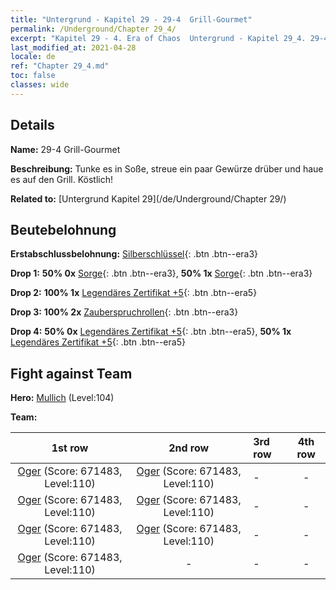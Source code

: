 ```yaml
---
title: "Untergrund - Kapitel 29 - 29-4  Grill-Gourmet"
permalink: /Underground/Chapter 29_4/
excerpt: "Kapitel 29 - 4. Era of Chaos  Untergrund - Kapitel 29_4. 29-4  Grill-Gourmet"
last_modified_at: 2021-04-28
locale: de
ref: "Chapter 29_4.md"
toc: false
classes: wide
---
```


## Details

 **Name:** 29-4  Grill-Gourmet

 **Beschreibung:**       Tunke es in Soße, streue ein paar Gewürze drüber und haue es auf den Grill. Köstlich!

 **Related to:** [Untergrund Kapitel 29](/de/Underground/Chapter 29/)

## Beutebelohnung

 **Erstabschlussbelohnung:** [Silberschlüssel](/ItemsDE/con_693/){: .btn .btn--era3}

 **Drop 1:** **50% 0x** [Sorge](/ItemsDE/her_458/){: .btn .btn--era3}, **50% 1x** [Sorge](/ItemsDE/her_458/){: .btn .btn--era3}

 **Drop 2:** **100% 1x** [Legendäres Zertifikat +5](/ItemsDE/mat_102/){: .btn .btn--era5}

 **Drop 3:** **100% 2x** [Zauberspruchrollen](/ItemsDE/con_694/){: .btn .btn--era3}

 **Drop 4:** **50% 0x** [Legendäres Zertifikat +5](/ItemsDE/mat_102/){: .btn .btn--era5}, **50% 1x** [Legendäres Zertifikat +5](/ItemsDE/mat_102/){: .btn .btn--era5}


## Fight against Team
 **Hero:** [Mullich](/de/heroes/Mullich/) (Level:104)

 **Team:**


  | 1st row | 2nd row | 3rd row | 4th row |
  |:----:|:----:|:----|:----:|
  | [Oger](/de/units/Ogre/) (Score: 671483, Level:110)  | [Oger](/de/units/Ogre/) (Score: 671483, Level:110)  | - | - |
  | [Oger](/de/units/Ogre/) (Score: 671483, Level:110)  | [Oger](/de/units/Ogre/) (Score: 671483, Level:110)  | - | - |
  | [Oger](/de/units/Ogre/) (Score: 671483, Level:110)  | [Oger](/de/units/Ogre/) (Score: 671483, Level:110)  | - | - |
  | [Oger](/de/units/Ogre/) (Score: 671483, Level:110)  | - | - | - |


